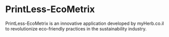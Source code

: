 # PrintLess-EcoMetrix
PrintLess-EcoMetrix is an innovative application developed by myHerb.co.il to revolutionize eco-friendly practices in the sustainability industry.
